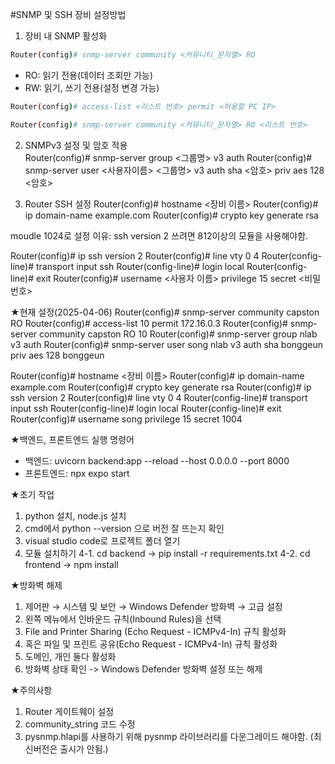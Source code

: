 #SNMP 및 SSH 장비 설정방법
1. 장비 내 SNMP 활성화
```sh
Router(config)# snmp-server community <커뮤니티_문자열> RO
```
 - RO: 읽기 전용(데이터 조회만 가능)
 - RW: 읽기, 쓰기 전용(설정 변경 가능)

```sh
Router(config)# access-list <리스트 번호> permit <허용할 PC IP>
```
```sh
Router(config)# snmp-server community <커뮤니티_문자열> RO <리스트 번호>
```

2. SNMPv3 설정 및 암호 적용  
Router(config)# snmp-server group <그룹명> v3 auth
Router(config)# snmp-server user <사용자이름> <그룹명> v3 auth sha <암호> priv aes 128 <암호>

3. Router SSH 설정
Router(config)# hostname <장비 이름>
Router(config)# ip domain-name example.com
Router(config)# crypto key generate rsa

moudle 1024로 설정
이유: ssh version 2 쓰려면 812이상의 모듈을 사용해야함.

Router(config)# ip ssh version 2
Router(config)# line vty 0 4
Router(config-line)# transport input ssh
Router(config-line)# login local
Router(config-line)# exit
Router(config)# username <사용자 이름> privilege 15 secret <비밀번호>

★현재 설정(2025-04-06)
Router(config)# snmp-server community capston RO
Router(config)# access-list 10 permit 172.16.0.3
Router(config)# snmp-server community capston RO 10
Router(config)# snmp-server group nlab v3 auth
Router(config)# snmp-server user song nlab v3 auth sha bonggeun priv aes 128 bonggeun

Router(config)# hostname <장비 이름>
Router(config)# ip domain-name example.com
Router(config)# crypto key generate rsa
Router(config)# ip ssh version 2
Router(config)# line vty 0 4
Router(config-line)# transport input ssh
Router(config-line)# login local
Router(config-line)# exit
Router(config)# username song privilege 15 secret 1004

★백엔드, 프론트엔드 실행 명령어
 - 백엔드: uvicorn backend:app --reload --host 0.0.0.0 --port 8000
 - 프론트엔드: npx expo start

★초기 작업
1. python 설치, node.js 설치
2. cmd에서 python --version 으로 버전 잘 뜨는지 확인
3. visual studio code로 프로젝트 폴더 열기
4. 모듈 설치하기
4-1. cd backend -> pip install -r requirements.txt
4-2. cd frontend -> npm install

★방화벽 해제
1. 제어판 → 시스템 및 보안 → Windows Defender 방화벽 → 고급 설정
2. 왼쪽 메뉴에서 인바운드 규칙(Inbound Rules)을 선택
3. File and Printer Sharing (Echo Request - ICMPv4-In) 규칙 활성화
4. 혹은 파일 및 프린트 공유(Echo Request - ICMPv4-In) 규칙 활성화
5. 도메인, 개인 둘다 활성화
6. 방화벽 상태 확인 -> Windows Defender 방화벽 설정 또는 해제

★주의사항
1. Router 게이트웨이 설정
2. community_string 코드 수정
3. pysnmp.hlapi를 사용하기 위해 pysnmp 라이브러리를 다운그레이드 해야함. (최신버전은 출시가 안됨.)
